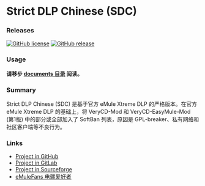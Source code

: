 ﻿﻿Strict DLP Chinese (SDC)
=====

### Releases
[![GitHub license](https://img.shields.io/github/license/chengr28/specialdlp)](https://github.com/chengr28/specialdlp/blob/master/license)
[![GitHub release](https://img.shields.io/github/v/release/chengr28/specialdlp)](https://github.com/chengr28/specialdlp/releases/latest)

### Usage
**请移步 [documents 目录](https://github.com/chengr28/specialdlp/tree/master/specialdlp/documents) 阅读。**

### Summary
Strict DLP Chinese (SDC) 是基于官方 eMule Xtreme DLP 的严格版本。在官方 eMule Xtreme DLP 的基础上，将 VeryCD-Mod 和 VeryCD-EasyMule-Mod (第1版) 中的部分或全部加入了 SoftBan 列表，原因是 GPL-breaker、私有网络和社区客户端等不良行为。

### Links
* [Project in GitHub](https://github.com/chengr28/specialdlp)
* [Project in GitLab](https://gitlab.com/chengr28/specialdlp)
* [Project in Sourceforge](https://sourceforge.net/projects/specialdlp)
* [eMuleFans 电骡爱好者](https://emulefans.com)
